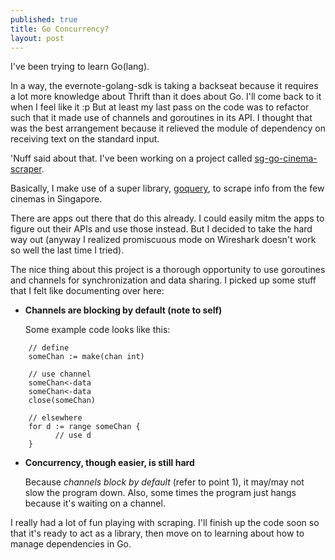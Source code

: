 ```yaml
---
published: true
title: Go Concurrency?
layout: post
---
```

I've been trying to learn Go(lang). 

In a way, the evernote-golang-sdk is taking a backseat because it requires a lot more knowledge about Thrift than it does about Go. I'll come back to it when I feel like it :p But at least my last pass on the code was to refactor such that it made use of channels and goroutines in its API. I thought that was the best arrangement because it relieved the module of dependency on receiving text on the standard input.

'Nuff said about that. I've been working on a project called [sg-go-cinema-scraper](http://www.github.com/quekshuy/sg-go-cinema-scraper).  

Basically, I make use of a super library, [goquery](http://www.github.com/PuerkitoBio/goquery), to scrape info from the few cinemas in Singapore.

There are apps out there that do this already. I could easily mitm the apps to figure out their APIs and use those instead. But I decided to take the hard way out (anyway I realized promiscuous mode on Wireshark doesn't work so well the last time I tried).

The nice thing about this project is a thorough opportunity to use goroutines and channels for synchronization and data sharing. I picked up some stuff that I felt like documenting over here:

* __Channels are blocking by default (note to self)__

  Some example code looks like this:

```
    // define
    someChan := make(chan int)
  
    // use channel
    someChan<-data
    someChan<-data
    close(someChan)

    // elsewhere
    for d := range someChan {
          // use d
    }
```

* __Concurrency, though easier, is still hard__

  Because _channels block by default_ (refer to point 1), it may/may not slow the program down. Also, some times the program just hangs because it's waiting on a channel.
 


I really had a lot of fun playing with scraping. I'll finish up the code soon so that it's ready to act as a library, then move on to learning about how to manage dependencies in Go.
